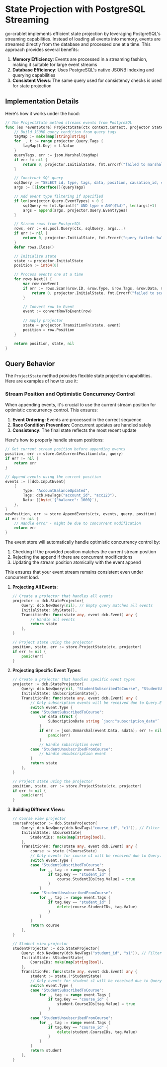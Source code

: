 # State Projection with PostgreSQL Streaming

go-crablet implements efficient state projection by leveraging PostgreSQL's streaming capabilities. Instead of loading all events into memory, events are streamed directly from the database and processed one at a time. This approach provides several benefits:

1. **Memory Efficiency**: Events are processed in a streaming fashion, making it suitable for large event streams
2. **Database Efficiency**: Uses PostgreSQL's native JSONB indexing and querying capabilities
3. **Consistent Views**: The same query used for consistency checks is used for state projection

## Implementation Details

Here's how it works under the hood:

```go
// The ProjectState method streams events from PostgreSQL
func (es *eventStore) ProjectState(ctx context.Context, projector StateProjector) (int64, any, error) {
    // Build JSONB query condition from query tags
    tagMap := make(map[string]string)
    for _, t := range projector.Query.Tags {
        tagMap[t.Key] = t.Value
    }
    queryTags, err := json.Marshal(tagMap)
    if err != nil {
        return 0, projector.InitialState, fmt.Errorf("failed to marshal query tags: %w", err)
    }

    // Construct SQL query
    sqlQuery := "SELECT id, type, tags, data, position, causation_id, correlation_id FROM events WHERE tags @> $1"
    args := []interface{}{queryTags}

    // Add event type filtering if specified
    if len(projector.Query.EventTypes) > 0 {
        sqlQuery += fmt.Sprintf(" AND type = ANY($%d)", len(args)+1)
        args = append(args, projector.Query.EventTypes)
    }

    // Stream rows from PostgreSQL
    rows, err := es.pool.Query(ctx, sqlQuery, args...)
    if err != nil {
        return 0, projector.InitialState, fmt.Errorf("query failed: %w", err)
    }
    defer rows.Close()

    // Initialize state
    state := projector.InitialState
    position := int64(0)

    // Process events one at a time
    for rows.Next() {
        var row rowEvent
        if err := rows.Scan(&row.ID, &row.Type, &row.Tags, &row.Data, &row.Position, &row.CausationID, &row.CorrelationID); err != nil {
            return 0, projector.InitialState, fmt.Errorf("failed to scan row: %w", err)
        }

        // Convert row to Event
        event := convertRowToEvent(row)
        
        // Apply projector
        state = projector.TransitionFn(state, event)
        position = row.Position
    }

    return position, state, nil
}
```

## Query Behavior

The `ProjectState` method provides flexible state projection capabilities. Here are examples of how to use it:

### Stream Position and Optimistic Concurrency Control

When appending events, it's crucial to use the current stream position for optimistic concurrency control. This ensures:

1. **Event Ordering**: Events are processed in the correct sequence
2. **Race Condition Prevention**: Concurrent updates are handled safely
3. **Consistency**: The final state reflects the most recent update

Here's how to properly handle stream positions:

```go
// Get current stream position before appending events
position, err := store.GetCurrentPosition(ctx, query)
if err != nil {
    return err
}

// Append events using the current position
events := []dcb.InputEvent{
    {
        Type: "AccountBalanceUpdated",
        Tags: dcb.NewTags("account_id", "acc123"),
        Data: []byte(`{"balance": 1000}`),
    },
}
newPosition, err := store.AppendEvents(ctx, events, query, position)
if err != nil {
    // Handle error - might be due to concurrent modification
    return err
}
```

The event store will automatically handle optimistic concurrency control by:
1. Checking if the provided position matches the current stream position
2. Rejecting the append if there are concurrent modifications
3. Updating the stream position atomically with the event append

This ensures that your event stream remains consistent even under concurrent load.

1. **Projecting All Events**:
   ```go
   // Create a projector that handles all events
   projector := dcb.StateProjector{
       Query: dcb.NewQuery(nil), // Empty query matches all events
       InitialState: &MyState{},
       TransitionFn: func(state any, event dcb.Event) any {
           // Handle all events
           return state
       },
   }
   
   // Project state using the projector
   position, state, err := store.ProjectState(ctx, projector)
   if err != nil {
       panic(err)
   }
   ```

2. **Projecting Specific Event Types**:
   ```go
   // Create a projector that handles specific event types
   projector := dcb.StateProjector{
       Query: dcb.NewQuery(nil, "StudentSubscribedToCourse", "StudentUnsubscribedFromCourse"),
       InitialState: &SubscriptionState{},
       TransitionFn: func(state any, event dcb.Event) any {
           // Only subscription events will be received due to Query.EventTypes
           switch event.Type {
           case "StudentSubscribedToCourse":
               var data struct {
                   SubscriptionDate string `json:"subscription_date"`
               }
               if err := json.Unmarshal(event.Data, &data); err != nil {
                   panic(err)
               }
               // Handle subscription event
           case "StudentUnsubscribedFromCourse":
               // Handle unsubscription event
           }
           return state
       },
   }
   
   // Project state using the projector
   position, state, err := store.ProjectState(ctx, projector)
   if err != nil {
       panic(err)
   }
   ```

3. **Building Different Views**:
   ```go
   // Course view projector
   courseProjector := dcb.StateProjector{
       Query: dcb.NewQuery(dcb.NewTags("course_id", "c1")), // Filter by course_id at database level
       InitialState: &CourseState{
           StudentIDs: make(map[string]bool),
       },
       TransitionFn: func(state any, event dcb.Event) any {
           course := state.(*CourseState)
           // Only events for course c1 will be received due to Query.Tags
           switch event.Type {
           case "StudentSubscribedToCourse":
               for _, tag := range event.Tags {
                   if tag.Key == "student_id" {
                       course.StudentIDs[tag.Value] = true
                   }
               }
           case "StudentUnsubscribedFromCourse":
               for _, tag := range event.Tags {
                   if tag.Key == "student_id" {
                       delete(course.StudentIDs, tag.Value)
                   }
               }
           }
           return course
       },
   }

   // Student view projector
   studentProjector := dcb.StateProjector{
       Query: dcb.NewQuery(dcb.NewTags("student_id", "s1")), // Filter by student_id at database level
       InitialState: &StudentState{
           CourseIDs: make(map[string]bool),
       },
       TransitionFn: func(state any, event dcb.Event) any {
           student := state.(*StudentState)
           // Only events for student s1 will be received due to Query.Tags
           switch event.Type {
           case "StudentSubscribedToCourse":
               for _, tag := range event.Tags {
                   if tag.Key == "course_id" {
                       student.CourseIDs[tag.Value] = true
                   }
               }
           case "StudentUnsubscribedFromCourse":
               for _, tag := range event.Tags {
                   if tag.Key == "course_id" {
                       delete(student.CourseIDs, tag.Value)
                   }
               }
           }
           return student
       },
   }
   
